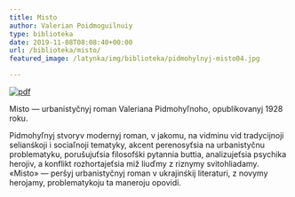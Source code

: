 ```yaml
---
title: Misto
author: Valerian Poidmoguilnuiy
type: biblioteka
date: 2019-11-08T08:08:40+00:00
url: /biblioteka/misto/
featured_image: /latynka/img/biblioteka/pidmohylnyj-misto04.jpg

---
```

<a href="https://drive.google.com/file/d/1Bggf8LlXm7bjIepeCbA6PQC6a1nVen4p/view" target="_blank"><img src="/latynka/img/biblioteka/pdf-icon.png" alt="pdf" /></a>

Misto — urbanistyčnyj roman Valeriana Pidmohyľnoho, opublikovanyj 1928 roku.

Pidmohyľnyj stvoryv modernyj roman, v jakomu, na vidminu vid tradycijnoji selianśkoji i socìaľnoji tematyky, akcent perenosyťsia na urbanistyčnu problematyku, porušujuťsia filosofśki pytannia buttia, analizujeťsia psychika herojiv, a konflikt rozhortajeťsia miž liuďmy z riznymy svitohliadamy. «Misto» — peršyj urbanistyčnyj roman v ukrajinśkij literaturi, z novymy herojamy, problematykoju ta maneroju opovidi.